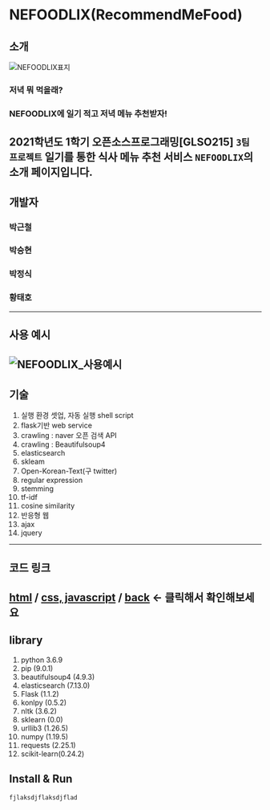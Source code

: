 # NEFOODLIX(RecommendMeFood)

## 소개
![NEFOODLIX표지](https://user-images.githubusercontent.com/69391959/122765639-abfbaa80-d2db-11eb-95b7-434010c0ff51.png)
### 저녁 뭐 먹을래?
### NEFOODLIX에 일기 적고 저녁 메뉴 추천받자!

2021학년도 1학기 오픈소스프로그래밍[GLSO215] `3팀 프로젝트` **일기를 통한 식사 메뉴 추천 서비스** `NEFOODLIX`의 소개 페이지입니다.
------------
## 개발자
### 박근철
### 박승현
### 박정식
### 황태호
------------
## 사용 예시
![NEFOODLIX_사용예시](https://user-images.githubusercontent.com/69391959/122770378-58d82680-d2e0-11eb-89dd-ff4246ab117b.gif)
------------
## 기술
1. 실행 환경 셋업, 자동 실행 shell script
2. flask기반 web service
3. crawling : naver 오픈 검색 API
4. crawling : Beautifulsoup4
5. elasticsearch
6. skleam
7. Open-Korean-Text(구 twitter)
8. regular expression
9. stemming
10. tf-idf
11. cosine similarity
12. 반응형 웹
13. ajax
14. jquery
------------
## 코드 링크
[html](https://github.com/ThisIsHwang/RecommendMeFood/tree/master/templates)
 / [css, javascript](https://github.com/ThisIsHwang/RecommendMeFood/tree/master/static/assets)
 / [back](https://github.com/ThisIsHwang/RecommendMeFood)
<- 클릭해서 확인해보세요
------------
## library
1. python 3.6.9 
2. pip (9.0.1)
3. beautifulsoup4 (4.9.3)
4. elasticsearch (7.13.0)
5. Flask (1.1.2)
6. konlpy (0.5.2)
7. nltk (3.6.2)
8. sklearn (0.0)
9. urllib3 (1.26.5)
10. numpy (1.19.5)
11. requests (2.25.1)
12. scikit-learn(0.24.2)
## Install & Run
```bash
fjlaksdjflaksdjflad
```
